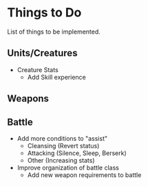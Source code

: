 # Things to Do
List of things to be implemented.
## Units/Creatures
* Creature Stats
    * Add Skill experience 
## Weapons
## Battle
* Add more conditions to "assist"
    * Cleansing (Revert status)
    * Attacking (Silence, Sleep, Berserk)
    * Other (Increasing stats)
* Improve organization of battle class
    * Add new weapon requirements to battle
     
